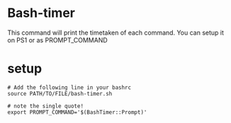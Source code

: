 # Bash-timer

This command will print the timetaken of each command.
You can setup it on PS1 or as PROMPT_COMMAND

# setup
```
# Add the following line in your bashrc
source PATH/TO/FILE/bash-timer.sh

# note the single quote!
export PROMPT_COMMAND='$(BashTimer::Prompt)'
```
